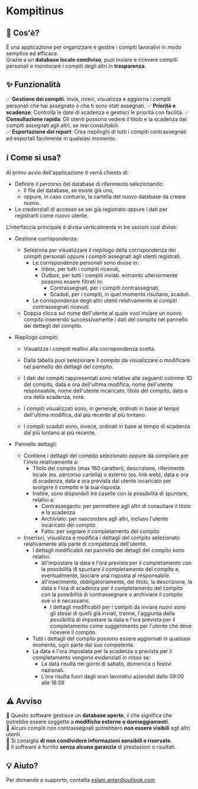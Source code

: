 # Kompitìnus

## 📌 Cos'è?
È una applicazione per organizzare e gestire i compiti lavorativi in modo semplice ed efficace.  
Grazie a un **database locale condiviso**, puoi inviare e ricevere compiti personali e monitorare i compiti degli altri in **trasparenza**.  

## ✨ Funzionalità
✅ **Gestione dei compiti**: Invia, ricevi, visualizza e aggiorna i compiti personali che hai assegnato o che ti sono stati assegnati.
✅ **Priorità e scadenze**: Controlla le date di scadenza e gestisci le priorità con facilità.
✅ **Consultazione rapida**: Gli utenti possono vedere il titolo e la scadenza dei compiti assegnati agli altri, se resi consultabili.  
✅ **Esportazione dei report**: Crea riepiloghi di tutti i compiti contrassegnati ed esportali facilmente in qualsiasi momento.

## ℹ️ Come si usa?
Al primo avvio dell'applicazione ti verrà chiesto di:
- Definire il percorso del database di riferimento selezionando:
  - Il file del database, se esiste già uno,
  - oppure, in caso contrario, la cartella del nuovo database da creare nuovo.
- Le credenziali di accesso se sei già registrato oppure i dati per registrarti come nuovo utente.

L'interfaccia principale è divisa verticalmente in tre sezioni così divise:
- Gestione corrispondenza:
  - Seleziona per visualizzare il riepilogo della corrispondenza dei compiti personali oppure i compiti assegnati agli utenti registrati.
    - Le corrispondenze personali sono divise in:
       - Inbox, per tutti i compiti ricevuti, 
       - Outbox, per tutti i compiti inviati.
         entrambi ulteriormente possono essere filtrati in:
           - Contrassegnati, per i compiti contrassegnati, 
           - Scaduti, per i compiti, in quel momento risultano, scaduti.
    - Le corrispondenze degli altri utenti relativamente ai compiti contrassegnati ricevuti.
  - Doppia clicca sul nome dell'utente al quale vuoi inviare un nuovo compito inserendo successivamente i dati del compito nel pannello dei dettagli del compito.
    
- Riepilogo compiti:
  - Visualizza i compiti realtivi alla corrispondenza scelta.
  - Dalla tabella puoi selezionare il compito da visualizzare o modificare nel pannello dei dettagli del compito.
  - I dati dei compiti rappresentati sono relative alle seguenti colonne:
    ID del compito, data e ora dell'ultima modifica, nome dell'utente responsabile, nome dell'utente incaricato, titolo del compito, data e ora della scadenza, note.
  
  - I compiti visualizzati sono, in generale, ordinati in base al tempo dell'ultima modifica, dal più recente al più lontano.
  - I compiti scaduti sono, invece, ordinati in base al tempo di scadenza dal più lontano al più recente.

- Pannello dettagli:
  - Contiene i dettagli del compito selezionato oppure da compilare per l'invio relativamente a:
    - Titolo del compito (max 160 caratteri), descrizione, riferimento locale (es. percorso cartella) o esterno (es. link web), data e ora di scadenza, data e ora prevista dal utente incaricato per svolgere il compito e la sua risposta.
    - Inoltre, sono disponibili tre caselle con la possibilità di spuntare, relativi a:
      - Contrasseganto: per permettere agli altri di consultare il titolo e la scadenza
      - Archiviato: per nascondere agli altri, incluso l'utente incaricato del compito
      - Fatto: per segnare il completamento del compito
  - Inserisci, visualizza e modifica i dettagli del compito selezionato relativamente alla parte di competenza dell'utente.
    - I dettagli modificabili nel pannello dei detagli del compito sono relativi:
      - all'impostare la data e l'ora prevista per il completamento con la possibilità di spuntare il completamento del compito e, eventualmente, lasciare una risposta al responsabile.
      - all'inserimento, obbligatoriamente, del titolo, la descrizione, la data e l'ora di scadenza per il completamento del compito con la possibilità di contrassegnare o archiviare il compito ove vi è necassario.
        - I dettagli modificabili per i compiti da inviare nuovi sono gli stessi di quelli già inviati, tranne, l'aggiunta della possibilità di impostare la data e l'ora prevista per il completamento come suggerimento per l'utente che deve ricevere il compito.
    - Tutti i dettagli del compito possono essere aggiornati in qualsiasi momento, ogni parte dal suo competente.
    - La data e l'ora impostata per la scadenza o prevista per il completamento vengono evidenziati in rosso se:
      - La data risulta nei giorni di sabato, domenica o festivi nazionali.
      - L'ora risulta fuori dagli orari lavorativi aziendali dalle 09:00 alle 18:59
    
## ⚠️ Avviso
🔹 Questo software gestisce un **database aperto**, il che significa che potrebbe essere soggetto a **modifiche esterne o danneggiamenti**.  
🔹 Alcuni compiti non contrassegnati potrebbero **non essere visibili** agli altri utenti.  
🔹 Si consiglia **di non condividere informazioni sensibili o riservate**.  
🔹 Il software è fornito **senza alcuna garanzia** di prestazioni o risultati.  

## 💡 Aiuto?
Per domande o supporto, contatta eslam.anter@outlook.com  
